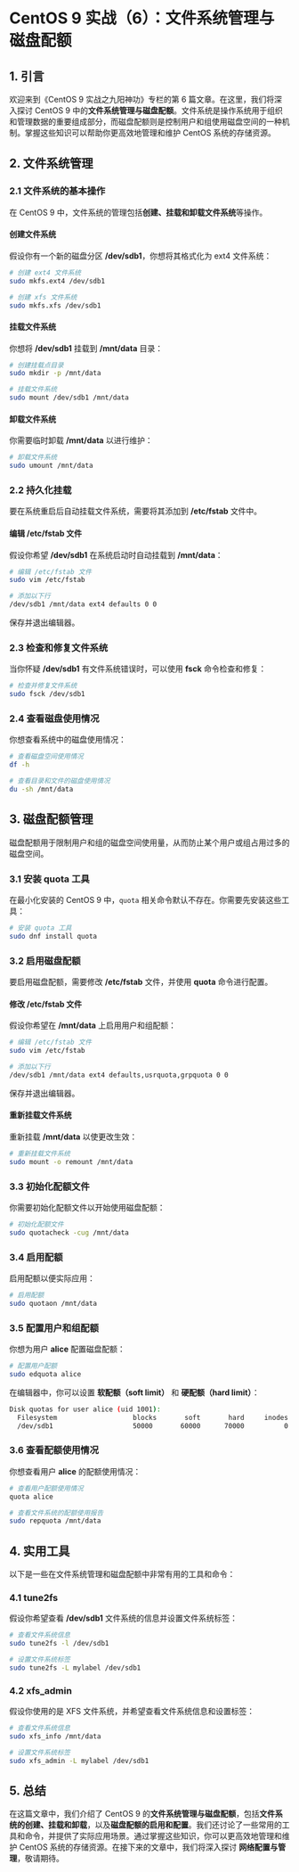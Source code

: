 # CentOS 9 实战（6）：文件系统管理与磁盘配额

## 1. 引言

欢迎来到《CentOS 9 实战之九阳神功》专栏的第 6 篇文章。在这里，我们将深入探讨 CentOS 9 中的**文件系统管理与磁盘配额**。文件系统是操作系统用于组织和管理数据的重要组成部分，而磁盘配额则是控制用户和组使用磁盘空间的一种机制。掌握这些知识可以帮助你更高效地管理和维护 CentOS 系统的存储资源。

## 2. 文件系统管理

### 2.1 文件系统的基本操作

在 CentOS 9 中，文件系统的管理包括**创建、挂载和卸载文件系统**等操作。

#### 创建文件系统

假设你有一个新的磁盘分区 **/dev/sdb1**，你想将其格式化为 ext4 文件系统：

```sh
# 创建 ext4 文件系统
sudo mkfs.ext4 /dev/sdb1

# 创建 xfs 文件系统
sudo mkfs.xfs /dev/sdb1
```

#### 挂载文件系统

你想将 **/dev/sdb1** 挂载到 **/mnt/data** 目录：

```sh
# 创建挂载点目录
sudo mkdir -p /mnt/data

# 挂载文件系统
sudo mount /dev/sdb1 /mnt/data
```

#### 卸载文件系统

你需要临时卸载 **/mnt/data** 以进行维护：

```sh
# 卸载文件系统
sudo umount /mnt/data
```

### 2.2 持久化挂载

要在系统重启后自动挂载文件系统，需要将其添加到 **/etc/fstab** 文件中。

#### 编辑 /etc/fstab 文件

假设你希望 **/dev/sdb1** 在系统启动时自动挂载到 **/mnt/data**：

```sh
# 编辑 /etc/fstab 文件
sudo vim /etc/fstab

# 添加以下行
/dev/sdb1 /mnt/data ext4 defaults 0 0
```

保存并退出编辑器。

### 2.3 检查和修复文件系统

当你怀疑 **/dev/sdb1** 有文件系统错误时，可以使用 **fsck** 命令检查和修复：

```sh
# 检查并修复文件系统
sudo fsck /dev/sdb1
```

### 2.4 查看磁盘使用情况

你想查看系统中的磁盘使用情况：

```sh
# 查看磁盘空间使用情况
df -h

# 查看目录和文件的磁盘使用情况
du -sh /mnt/data
```

## 3. 磁盘配额管理

磁盘配额用于限制用户和组的磁盘空间使用量，从而防止某个用户或组占用过多的磁盘空间。

### 3.1 安装 quota 工具

在最小化安装的 CentOS 9 中，`quota` 相关命令默认不存在。你需要先安装这些工具：

```sh
# 安装 quota 工具
sudo dnf install quota
```

### 3.2 启用磁盘配额

要启用磁盘配额，需要修改 **/etc/fstab** 文件，并使用 **quota** 命令进行配置。

#### 修改 /etc/fstab 文件

假设你希望在 **/mnt/data** 上启用用户和组配额：

```sh
# 编辑 /etc/fstab 文件
sudo vim /etc/fstab

# 添加以下行
/dev/sdb1 /mnt/data ext4 defaults,usrquota,grpquota 0 0
```

保存并退出编辑器。

#### 重新挂载文件系统

重新挂载 **/mnt/data** 以使更改生效：

```sh
# 重新挂载文件系统
sudo mount -o remount /mnt/data
```

### 3.3 初始化配额文件

你需要初始化配额文件以开始使用磁盘配额：

```sh
# 初始化配额文件
sudo quotacheck -cug /mnt/data
```

### 3.4 启用配额

启用配额以便实际应用：

```sh
# 启用配额
sudo quotaon /mnt/data
```

### 3.5 配置用户和组配额

你想为用户 **alice** 配置磁盘配额：

```sh
# 配置用户配额
sudo edquota alice
```

在编辑器中，你可以设置 **软配额（soft limit）** 和 **硬配额（hard limit）**：

```sh
Disk quotas for user alice (uid 1001):
  Filesystem                   blocks       soft       hard     inodes     soft     hard
  /dev/sdb1                    50000       60000      70000          0        0        0
```

### 3.6 查看配额使用情况

你想查看用户 **alice** 的配额使用情况：

```sh
# 查看用户配额使用情况
quota alice

# 查看文件系统的配额使用报告
sudo repquota /mnt/data
```

## 4. 实用工具

以下是一些在文件系统管理和磁盘配额中非常有用的工具和命令：

### 4.1 tune2fs

假设你希望查看 **/dev/sdb1** 文件系统的信息并设置文件系统标签：

```sh
# 查看文件系统信息
sudo tune2fs -l /dev/sdb1

# 设置文件系统标签
sudo tune2fs -L mylabel /dev/sdb1
```

### 4.2 xfs_admin

假设你使用的是 XFS 文件系统，并希望查看文件系统信息和设置标签：

```sh
# 查看文件系统信息
sudo xfs_info /mnt/data

# 设置文件系统标签
sudo xfs_admin -L mylabel /dev/sdb1
```

## 5. 总结

在这篇文章中，我们介绍了 CentOS 9 的**文件系统管理与磁盘配额**，包括**文件系统的创建、挂载和卸载**，以及**磁盘配额的启用和配置**。我们还讨论了一些常用的工具和命令，并提供了实际应用场景。通过掌握这些知识，你可以更高效地管理和维护 CentOS 系统的存储资源。在接下来的文章中，我们将深入探讨 **网络配置与管理**，敬请期待。
